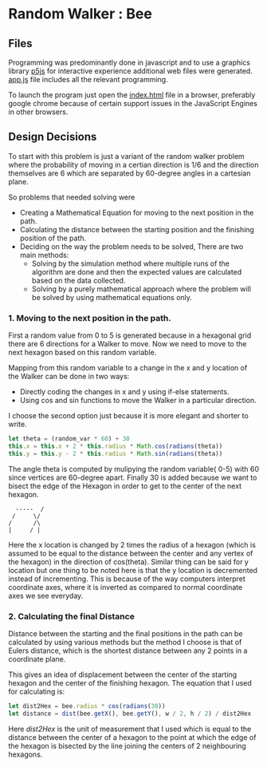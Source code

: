 # Random Walker : Bee

## Files

Programming was predominantly done in javascript and to use
a graphics library [p5js](http://p5js.org/) for interactive
experience additional web files were generated. [app.js][app.js]
file includes all the relevant programming.

To launch the program just open the [index.html][index.html] 
file in a browser, preferably google chrome because of certain 
support issues in the JavaScript Engines in other browsers.

## Design Decisions

To start with this problem is just a variant of the random
walker problem where the probability of moving in a certian
direction is 1/6 and the direction themselves are 6 which
are separated by 60-degree angles in a cartesian plane.

So problems that needed solving were
+ Creating a Mathematical Equation for moving to the next
position in the path.
+ Calculating the distance between the starting position
and the finishing position of the path.
+ Deciding on the way the problem needs to be solved, There
are two main methods:
    - Solving by the simulation method where multiple runs
    of the algorithm are done and then the expected values
    are calculated based on the data collected.
    - Solving by a purely mathematical approach where the 
    problem will be solved by using mathematical equations
    only.

### 1. Moving to the next position in the path.

First a random value from 0 to 5 is generated because in
a hexagonal grid there are 6 directions for a Walker to move.
Now we need to move to the next hexagon based on this random
variable. 

Mapping from this random variable to a change in 
the x and y location of the Walker can be done in two ways:
- Directly coding the changes in x and y using if-else
statements.
- Using cos and sin functions to move the Walker in a particular
direction.

I choose the second option just because it is more elegant and
shorter to write.

```javascript
let theta = (random_var * 60) + 30
this.x = this.x + 2 * this.radius * Math.cos(radians(theta))
this.y = this.y - 2 * this.radius * Math.sin(radians(theta))
```
The angle theta is computed by mulipying the random variable(
0-5) with 60 since vertices are 60-degree apart. Finally 30 is
added because we want to bisect the edge of the Hexagon in order
to get to the center of the next hexagon.

```diagram
  -----  /
 /     \/
/      /\
|     / |

```

Here the x location is changed by 2 times the radius of a hexagon
(which is assumed to be equal to the distance between the center and
any vertex of the hexagon) in the direction of cos(theta). Similar
thing can be said for y location but one thing to be noted here is that
the y location is decremented instead of incrementing. This is because
of the way computers interpret coordinate axes, where it is inverted as
compared to normal coordinate axes we see everyday.


### 2. Calculating the final Distance

Distance between the starting and the final positions in the path can
be calculated by using various methods but the method I choose is that
of Eulers distance, which is the shortest distance between any 2 points
in a coordinate plane.

This gives an idea of displacement between the center of the starting
hexagon and the center of the finishing hexagon. The equation that I used
for calculating is: 

```javascript
let dist2Hex = bee.radius * cos(radians(30))
let distance = dist(bee.getX(), bee.getY(), w / 2, h / 2) / dist2Hex
```
Here _dist2Hex_ is the unit of measurement that I used which is equal to
the distance between the center of a hexagon to the point at which the
edge of the hexagon is bisected by the line joining the centers of 2
neighbouring hexagons.



[comment]: # (Links to the references)

[app.js]: https://samyakducs.github.io/class/s1/mcs103/assignments/random_bee_walk/app.js
[index.html]: https://samyakducs.github.io/class/s1/mcs103/assignments/random_bee_walk/index.html

